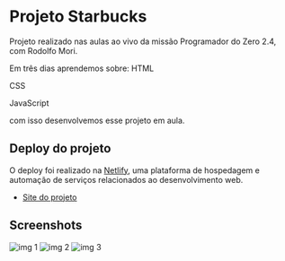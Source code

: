 # Projeto Starbucks

Projeto realizado nas aulas ao vivo da missão Programador do Zero 2.4, com Rodolfo Mori.

 Em três dias aprendemos sobre:
 HTML
 
 CSS
 
 JavaScript

 com isso desenvolvemos esse projeto em aula.

## Deploy do projeto

O deploy foi realizado na [Netlify](https://www.netlify.com), uma plataforma de hospedagem e automação de serviços relacionados ao desenvolvimento web.

- [Site do projeto](https://65a9849b06a5c303a1a857d7--visionary-conkies-8fd963.netlify.app/)

## Screenshots

![img 1](https://github.com/johnathanbb/starbucks/assets/156850002/669a62e8-32c1-4bf1-b1f0-7f348f3981b2)
![img 2](https://github.com/johnathanbb/starbucks/assets/156850002/b3236313-90e2-4c55-883d-18cf08d77f03)
![img 3](https://github.com/johnathanbb/starbucks/assets/156850002/97ac2ec7-c6e7-4a86-89c5-4b1d61c38b0a)

